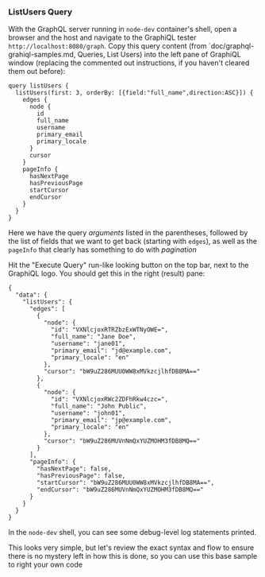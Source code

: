 ### ListUsers Query

With the GraphQL server running in `node-dev` container's shell, open a browser and the host and navigate to the GraphiQL tester `http://localhost:8080/graph`. Copy this query content (from `doc/graphql-grahiql-samples.md, Queries, List Users) into the left pane of GraphiQL window (replacing the commented out instructions, if you haven't cleared them out before):

```
query listUsers {
  listUsers(first: 3, orderBy: [{field:"full_name",direction:ASC}]) {
    edges {
      node {
        id
        full_name
        username
        primary_email
        primary_locale
      }
      cursor
    }
    pageInfo {
      hasNextPage
      hasPreviousPage
      startCursor
      endCursor
    }
  }
}
```

Here we have the query *arguments* listed in the parentheses, followed by the list of fields that we want to get back (starting with `edges`), as well as the `pageInfo` that clearly has something to do with *pagination*


Hit the "Execute Query" run-like looking button on the top bar, next to the GraphiQL logo. You should get this in the right (result) pane:
```
{
  "data": {
    "listUsers": {
      "edges": [
        {
          "node": {
            "id": "VXNlcjoxRTRZbzExWTNyOWE=",
            "full_name": "Jane Doe",
            "username": "jane01",
            "primary_email": "jd@example.com",
            "primary_locale": "en"
          },
          "cursor": "bW9uZ286MUU0WW8xMVkzcjlhfDB8MA=="
        },
        {
          "node": {
            "id": "VXNlcjoxRWc2ZDFhRkw4czc=",
            "full_name": "John Public",
            "username": "john01",
            "primary_email": "jp@example.com",
            "primary_locale": "en"
          },
          "cursor": "bW9uZ286MUVnNmQxYUZMOHM3fDB8MQ=="
        }
      ],
      "pageInfo": {
        "hasNextPage": false,
        "hasPreviousPage": false,
        "startCursor": "bW9uZ286MUU0WW8xMVkzcjlhfDB8MA==",
        "endCursor": "bW9uZ286MUVnNmQxYUZMOHM3fDB8MQ=="
      }
    }
  }
}
```

In the `node-dev` shell, you can see some debug-level log statements printed.

This looks very simple, but let's review the exact syntax and flow to ensure there is no mystery left in how this is done, so you can use this base sample to right your own code
